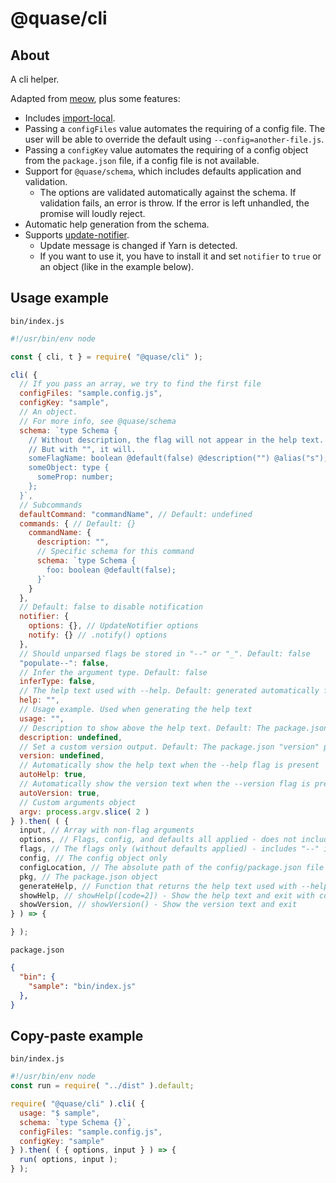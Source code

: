 # @quase/cli

## About

A cli helper.

Adapted from [meow](https://github.com/sindresorhus/meow), plus some features:

- Includes [import-local](https://github.com/sindresorhus/import-local).
- Passing a `configFiles` value automates the requiring of a config file. The user will be able to override the default using `--config=another-file.js`.
- Passing a `configKey` value automates the requiring of a config object from the `package.json` file, if a config file is not available.
- Support for `@quase/schema`, which includes defaults application and validation.
  - The options are validated automatically against the schema. If validation fails, an error is throw. If the error is left unhandled, the promise will loudly reject.
- Automatic help generation from the schema.
- Supports [update-notifier](https://github.com/yeoman/update-notifier).
  - Update message is changed if Yarn is detected.
  - If you want to use it, you have to install it and set `notifier` to `true` or an object (like in the example below).

## Usage example

`bin/index.js`

```js
#!/usr/bin/env node

const { cli, t } = require( "@quase/cli" );

cli( {
  // If you pass an array, we try to find the first file
  configFiles: "sample.config.js",
  configKey: "sample",
  // An object.
  // For more info, see @quase/schema
  schema: `type Schema {
    // Without description, the flag will not appear in the help text.
    // But with "", it will.
    someFlagName: boolean @default(false) @description("") @alias("s");
    someObject: type {
      someProp: number;
    };
  }`,
  // Subcommands
  defaultCommand: "commandName", // Default: undefined
  commands: { // Default: {}
    commandName: {
      description: "",
      // Specific schema for this command
      schema: `type Schema {
        foo: boolean @default(false);
      }`
    }
  },
  // Default: false to disable notification
  notifier: {
    options: {}, // UpdateNotifier options
    notify: {} // .notify() options
  },
  // Should unparsed flags be stored in "--" or "_". Default: false
  "populate--": false,
  // Infer the argument type. Default: false
  inferType: false,
  // The help text used with --help. Default: generated automatically from the schema
  help: "",
  // Usage example. Used when generating the help text
  usage: "",
  // Description to show above the help text. Default: The package.json "description" property
  description: undefined,
  // Set a custom version output. Default: The package.json "version" property
  version: undefined,
  // Automatically show the help text when the --help flag is present
  autoHelp: true,
  // Automatically show the version text when the --version flag is present
  autoVersion: true,
  // Custom arguments object
  argv: process.argv.slice( 2 )
} ).then( ( {
  input, // Array with non-flag arguments
  options, // Flags, config, and defaults all applied - does not include "--"
  flags, // The flags only (without defaults applied) - includes "--" if "populate--" was true
  config, // The config object only
  configLocation, // The absolute path of the config/package.json file found
  pkg, // The package.json object
  generateHelp, // Function that returns the help text used with --help
  showHelp, // showHelp([code=2]) - Show the help text and exit with code
  showVersion, // showVersion() - Show the version text and exit
} ) => {

} );
```

`package.json`

```json
{
  "bin": {
    "sample": "bin/index.js"
  },
}
```

## Copy-paste example

`bin/index.js`

```js
#!/usr/bin/env node
const run = require( "../dist" ).default;

require( "@quase/cli" ).cli( {
  usage: "$ sample",
  schema: `type Schema {}`,
  configFiles: "sample.config.js",
  configKey: "sample"
} ).then( ( { options, input } ) => {
  run( options, input );
} );
```
